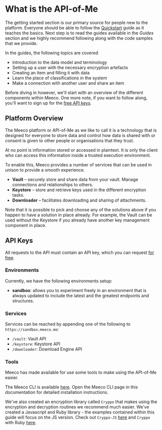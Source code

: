 # What is the API-of-Me

The getting started section is our primary source for people new to the platform. Everyone should be able to follow the [Quickstart](getting-started/quickstart.md) guide as it teaches the basics. Next step is to read the guides available in the _Guides_ section and we highly recommend following along with the code samples that we provide.

In the guides, the following topics are covered

* Introduction to the data model and terminology
* Setting up a user with the necessary encryption artefacts
* Creating an item and filling it with data
* Learn the place of classifications in the system
* Make a connection with another user and share an item

Before diving in however, we'll start with an overview of the different components within Meeco. One more note, if you want to follow along, you'll want to sign up for the [free API keys](https://).

## Platform Overview

The Meeco platform or API-of-Me as we like to call it is a technology that is designed for everyone to store data and control how data is shared with or consent is given to other people or organisations that they trust.

At no point is information stored or accessed in plaintext. It is only the client who can access this information inside a trusted execution environment.

To enable this, Meeco provides a number of services that can be used in unison to provide a smooth experience.

* **Vault** – securely store and share data from your vault. Manage connections and relationships to others.
* **Keystore** – store and retrieve keys used in the different encryption tasks.
* **Downloader** – facilitates downloading and sharing of attachments.

Note that it is possible to pick and choose any of the solutions above if you happen to have a solution in place already. For example, the Vault can be used without the Keystore if you already have another key management component in place.

## **API Keys**

All requests to the API must contain an API key, which you can request [for free](https://dev.meeco.me).

### **Environments**

Currently, we have the following environments setup:

* **sandbox**: allows you to experiment freely in an environment that is always updated to include the latest and the greatest endpoints and structures.

### **Services**

Services can be reached by appending one of the following to `https://sandbox.meeco.me`:

* `/vault`: Vault API
* `/keystore`: Keystore API
* `/downloader`: Download Engine API

### Tools

Meeco has made available for use some tools to make using the API-of-Me easier.

The Meeco CLI is available [here](https://github.com/Meeco/cli). Open the Meeco CLI page in this documentation for detailed installation instructions.

We've also created an encryption library called `Cryppo` that makes using the encryption and decryption routines we recommend much easier. We've created a Javascript and Ruby library - the examples contained within this guide will focus on the JS version.
Check out `Cryppo-JS` [here](https://github.com/Meeco/cryppo-js) and `Cryppo` with Ruby [here](https://github.com/Meeco/cryppo).

